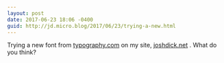 ```yaml
---
layout: post
date: 2017-06-23 18:06 -0400
guid: http://jd.micro.blog/2017/06/23/trying-a-new.html
---
```

Trying a new font from [typography.com](https://typography.com) on my site, [joshdick.net](https://joshdick.net) . What do you think?
